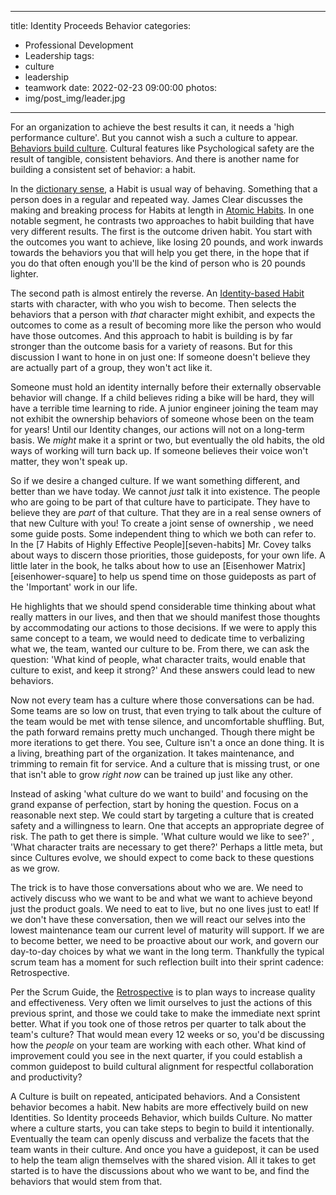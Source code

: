 
---
title: Identity Proceeds Behavior
categories:
 - Professional Development
 - Leadership
tags:
 - culture
 - leadership
 - teamwork
date: 2022-02-23 09:00:00
photos: 
 -  img/post_img/leader.jpg
---
For an organization to achieve the best results it can, it needs a 'high performance culture'. But you cannot wish a such a culture to appear. [Behaviors build culture][behaviors-build]. Cultural features like Psychological safety are the result of tangible, consistent behaviors. And there is another name for building a consistent set of behavior: a habit.

In the [dictionary sense][define-habit], a Habit is usual way of behaving. Something that a person does in a regular and repeated way. James Clear discusses the making and breaking process for Habits at length in [Atomic Habits][atomic-habits]. In one notable segment, he contrasts two approaches to habit building that have very different results. The first is the outcome driven habit. You start with the outcomes you want to achieve, like losing 20 pounds, and work inwards towards the behaviors you that will help you get there, in the hope that if you do that often enough you'll be the kind of person who is 20 pounds lighter. 

The second path is almost entirely the reverse. An [Identity-based Habit][identity-habits] starts with character, with who you wish to become. Then selects the behaviors that a person with _that_ character might exhibit, and expects the outcomes to come as a result of becoming more like the person who would have those outcomes. And this approach to habit is building is by far stronger than the outcome basis for a variety of reasons. But for this discussion I want to hone in on just one: If someone doesn't believe they are actually part of a group, they won't act like it. 

Someone must hold an identity internally before their externally observable behavior will change. If a child believes riding a bike will be hard, they will have a terrible time learning to ride. A junior engineer joining the team may not exhibit the ownership behaviors of someone whose been on the team for years! Until our Identity changes, our actions will not on a long-term basis. We _might_ make it a sprint or two, but eventually the old habits, the old ways of working will turn back up. If someone believes their voice won't matter, they won't speak up.

So if we desire a changed culture. If we want something different, and better than we have today. We cannot _just_ talk it into existence. The people who are going to be part of that culture have to participate. They have to believe they are _part_ of that culture. That they are in a real sense owners of that new Culture with you! To create a joint sense of ownership , we need some guide posts. Some independent thing to which we both can refer to. In the [7 Habits of Highly Effective People][seven-habits] Mr. Covey talks about ways to discern those priorities, those guideposts, for your own life. A little later in the book, he talks about how to use an [Eisenhower Matrix][eisenhower-square] to help us spend time on those guideposts as part of the 'Important' work in our life. 

He highlights that we should spend considerable time thinking about what really matters in our lives, and then that we should manifest those thoughts by accommodating our actions to those decisions. If we were to apply this same concept to a team, we would need to dedicate time to verbalizing what we, the team, wanted our culture to be. From there, we can ask the question: 'What kind of people, what character traits, would enable that culture to exist, and keep it strong?' And these answers could lead to new behaviors.

Now not every team has a culture where those conversations can be had. Some teams are so low on trust, that even trying to talk about the culture of the team would be met with tense silence, and uncomfortable shuffling. But, the path forward remains pretty much unchanged. Though there might be more iterations to get there. You see, Culture isn't a once an done thing. It is a living, breathing part of the organization. It takes maintenance, and trimming to remain fit for service. And a culture that is missing trust, or one that isn't able to grow _right now_ can be trained up just like any other.

Instead of asking 'what culture do we want to build' and focusing on the grand expanse of perfection, start by honing the question. Focus on a reasonable next step. We could start by targeting a culture that is created safety and a willingness to learn. One that accepts an appropriate degree of risk. The path to get there is simple. 'What culture would we like to see?' , 'What character traits are necessary to get there?' Perhaps a little meta, but since Cultures evolve, we should expect to come back to these questions as we grow. 

The trick is to have those conversations about who we are. We need to actively discuss who we want to be and what we want to achieve beyond just the product goals. We need to eat to live, but no one lives just to eat! If we don't have these conversation, then we will react our selves into the lowest maintenance team our current level of maturity will support. If we are to become better, we need to be proactive about our work, and govern our day-to-day choices by what we want in the long term. Thankfully the typical scrum team has a moment for such reflection built into their sprint cadence: Retrospective.

Per the Scrum Guide, the [Retrospective][scrum-guide-retro] is to plan ways to increase quality and effectiveness. Very often we limit ourselves to just the actions of this previous sprint, and those we could take to make the immediate next sprint better. What if you took one of those retros per quarter to talk about the team's culture? That would mean every 12 weeks or so, you'd be discussing how the _people_ on your team are working with each other. What kind of improvement could you see in the next quarter, if you could establish a common guidepost to build cultural alignment for respectful collaboration and productivity?

A Culture is built on repeated, anticipated behaviors. And a Consistent behavior becomes a habit. New habits are more effectively build on new Identities. So Identity proceeds Behavior, which builds Culture. No matter where a culture starts, you can take steps to begin to build it intentionally. Eventually the team can openly discuss and verbalize the facets that the team wants in their culture. And once you have a guidepost, it can be used to help the team align themselves with the shared vision. All it takes to get started is to have the discussions about who we want to be, and find the behaviors that would stem from that.

[ladder-inference]: https://youtu.be/BhKEXYX4JI8?t=1128
[atomic-habits]: https://jamesclear.com/atomic-habits
[identity-habits]: https://jamesclear.com/identity-based-habits
[behaviors-build]: /2021/12/08/behaviors-build-culture/
[engage-thoughts]: /2020/08/10/repost-how-do-you-engage-with-your-thoughts
[define-habit]: https://www.merriam-webster.com/dictionary/habit
[scrum-guide-retro]: https://scrumguides.org/scrum-guide.html#sprint-retrospective
[eisenhouwer-square]: https://en.wikipedia.org/wiki/Time_management#The_Eisenhower_Method